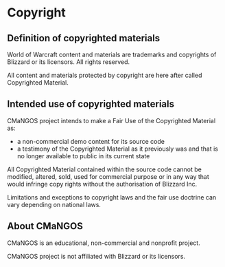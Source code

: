 Copyright
=========

Definition of copyrighted materials
-----------------------------------

World of Warcraft content and materials are trademarks and copyrights of Blizzard or its licensors. All rights reserved.

All content and materials protected by copyright are here after called Copyrighted Material.

Intended use of copyrighted materials
-------------------------------------

CMaNGOS project intends to make a Fair Use of the Copyrighted Material as:
- a non-commercial demo content for its source code
- a testimony of the Copyrighted Material as it previously was and that is no longer available to public in its current state

All Copyrighted Material contained within the source code cannot be modified, altered, sold, used for commercial purpose or in any way that would infringe copy rights without the authorisation of Blizzard Inc.

Limitations and exceptions to copyright laws and the fair use doctrine can vary depending on national laws.

About CMaNGOS
-------------

CMaNGOS is an educational, non-commercial and nonprofit project. 

CMaNGOS project is not affiliated with Blizzard or its licensors.
